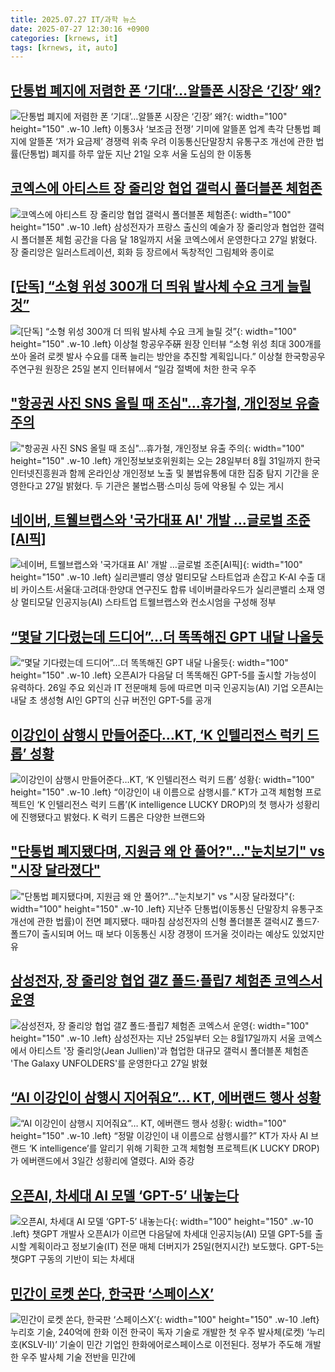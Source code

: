 ```yaml
---
title: 2025.07.27 IT/과학 뉴스
date: 2025-07-27 12:30:16 +0900
categories: [krnews, it]
tags: [krnews, it, auto]
---
```

## [단통법 폐지에 저렴한 폰 ‘기대’…알뜰폰 시장은 ‘긴장’ 왜?](https://n.news.naver.com/mnews/article/016/0002505525)

![단통법 폐지에 저렴한 폰 ‘기대’…알뜰폰 시장은 ‘긴장’ 왜?](https://mimgnews.pstatic.net/image/origin/016/2025/07/27/2505525.jpg?type=nf220_150){: width="100" height="150" .w-10 .left}
이통3사 ‘보조금 전쟁’ 기미에 알뜰폰 업계 촉각 단통법 폐지에 알뜰폰 ‘저가 요금제’ 경쟁력 위축 우려 이동통신단말장치 유통구조 개선에 관한 법률(단통법) 폐지를 하루 앞둔 지난 21일 오후 서울 도심의 한 이동통

## [코엑스에 아티스트 장 줄리앙 협업 갤럭시 폴더블폰 체험존](https://n.news.naver.com/mnews/article/001/0015531685)

![코엑스에 아티스트 장 줄리앙 협업 갤럭시 폴더블폰 체험존](https://mimgnews.pstatic.net/image/origin/001/2025/07/27/15531685.jpg?type=nf220_150){: width="100" height="150" .w-10 .left}
삼성전자가 프랑스 출신의 예술가 장 줄리앙과 협업한 갤럭시 폴더블폰 체험 공간을 다음 달 18일까지 서울 코엑스에서 운영한다고 27일 밝혔다. 장 줄리앙은 일러스트레이션, 회화 등 장르에서 독창적인 그림체와 종이로

## [[단독] “소형 위성 300개 더 띄워 발사체 수요 크게 늘릴 것”](https://n.news.naver.com/mnews/article/023/0003919506)

![[단독] “소형 위성 300개 더 띄워 발사체 수요 크게 늘릴 것”](https://mimgnews.pstatic.net/image/origin/023/2025/07/26/3919506.jpg?type=nf220_150){: width="100" height="150" .w-10 .left}
이상철 항공우주硏 원장 인터뷰 “소형 위성 최대 300개를 쏘아 올려 로켓 발사 수요를 대폭 늘리는 방안을 추진할 계획입니다.” 이상철 한국항공우주연구원 원장은 25일 본지 인터뷰에서 “일감 절벽에 처한 한국 우주

## ["항공권 사진 SNS 올릴 때 조심"…휴가철, 개인정보 유출 주의](https://n.news.naver.com/mnews/article/421/0008394762)

!["항공권 사진 SNS 올릴 때 조심"…휴가철, 개인정보 유출 주의](https://mimgnews.pstatic.net/image/origin/421/2025/07/27/8394762.jpg?type=nf220_150){: width="100" height="150" .w-10 .left}
개인정보보호위원회는 오는 28일부터 8월 31일까지 한국인터넷진흥원과 함께 온라인상 개인정보 노출 및 불법유통에 대한 집중 탐지 기간을 운영한다고 27일 밝혔다. 두 기관은 불법스팸·스미싱 등에 악용될 수 있는 게시

## [네이버, 트웰브랩스와 '국가대표 AI' 개발 …글로벌 조준[AI픽]](https://n.news.naver.com/mnews/article/001/0015531625)

![네이버, 트웰브랩스와 '국가대표 AI' 개발 …글로벌 조준[AI픽]](https://mimgnews.pstatic.net/image/origin/001/2025/07/27/15531625.jpg?type=nf220_150){: width="100" height="150" .w-10 .left}
실리콘밸리 영상 멀티모달 스타트업과 손잡고 K-AI 수출 대비 카이스트·서울대·고려대·한양대 연구진도 합류 네이버클라우드가 실리콘밸리 소재 영상 멀티모달 인공지능(AI) 스타트업 트웰브랩스와 컨소시엄을 구성해 정부

## [“몇달 기다렸는데 드디어”…더 똑똑해진 GPT 내달 나올듯](https://n.news.naver.com/mnews/article/011/0004513806)

![“몇달 기다렸는데 드디어”…더 똑똑해진 GPT 내달 나올듯](https://mimgnews.pstatic.net/image/origin/011/2025/07/26/4513806.jpg?type=nf220_150){: width="100" height="150" .w-10 .left}
오픈AI가 다음달 더 똑똑해진 GPT-5를 출시할 가능성이 유력하다. 26일 주요 외신과 IT 전문매체 등에 따르면 미국 인공지능(AI) 기업 오픈AI는 내달 초 생성형 AI인 GPT의 신규 버전인 GPT-5를 공개

## [이강인이 삼행시 만들어준다…KT, ‘K 인텔리전스 럭키 드롭’ 성황](https://n.news.naver.com/mnews/article/029/0002971160)

![이강인이 삼행시 만들어준다…KT, ‘K 인텔리전스 럭키 드롭’ 성황](https://mimgnews.pstatic.net/image/origin/029/2025/07/27/2971160.jpg?type=nf220_150){: width="100" height="150" .w-10 .left}
“이강인이 내 이름으로 삼행시를.” KT가 고객 체험형 프로젝트인 ‘K 인텔리전스 럭키 드롭’(K intelligence LUCKY DROP)의 첫 행사가 성황리에 진행됐다고 밝혔다. K 럭키 드롭은 다양한 브랜드와

## ["단통법 폐지됐다며, 지원금 왜 안 풀어?"…"눈치보기" vs "시장 달라졌다"](https://n.news.naver.com/mnews/article/003/0013386670)

!["단통법 폐지됐다며, 지원금 왜 안 풀어?"…"눈치보기" vs "시장 달라졌다"](https://mimgnews.pstatic.net/image/origin/003/2025/07/27/13386670.jpg?type=nf220_150){: width="100" height="150" .w-10 .left}
지난주 단통법(이동통신 단말장치 유통구조 개선에 관한 법률)이 전면 폐지됐다. 때마침 삼성전자의 신형 폴더블폰 갤럭시Z 폴드7·폴드7이 출시되며 어느 때 보다 이동통신 시장 경쟁이 뜨거울 것이라는 예상도 있었지만 유

## [삼성전자, 장 줄리앙 협업 갤Z 폴드·플립7 체험존 코엑스서 운영](https://n.news.naver.com/mnews/article/421/0008394500)

![삼성전자, 장 줄리앙 협업 갤Z 폴드·플립7 체험존 코엑스서 운영](https://mimgnews.pstatic.net/image/origin/421/2025/07/27/8394500.jpg?type=nf220_150){: width="100" height="150" .w-10 .left}
삼성전자는 지난 25일부터 오는 8월17일까지 서울 코엑스에서 아티스트 '장 줄리앙(Jean Jullien)'과 협업한 대규모 갤럭시 폴더블폰 체험존 'The Galaxy UNFOLDERS'를 운영한다고 27일 밝혔

## [“AI 이강인이 삼행시 지어줘요”… KT, 에버랜드 행사 성황](https://n.news.naver.com/mnews/article/018/0006074741)

![“AI 이강인이 삼행시 지어줘요”… KT, 에버랜드 행사 성황](https://mimgnews.pstatic.net/image/origin/018/2025/07/27/6074741.jpg?type=nf220_150){: width="100" height="150" .w-10 .left}
“정말 이강인이 내 이름으로 삼행시를?” KT가 자사 AI 브랜드 ‘K intelligence’를 알리기 위해 기획한 고객 체험형 프로젝트(K LUCKY DROP)가 에버랜드에서 3일간 성황리에 열렸다. AI와 증강

## [오픈AI, 차세대 AI 모델 ‘GPT-5’ 내놓는다](https://n.news.naver.com/mnews/article/029/0002971042)

![오픈AI, 차세대 AI 모델 ‘GPT-5’ 내놓는다](https://mimgnews.pstatic.net/image/origin/029/2025/07/26/2971042.jpg?type=nf220_150){: width="100" height="150" .w-10 .left}
챗GPT 개발사 오픈AI가 이르면 다음달에 차세대 인공지능(AI) 모델 GPT-5를 출시할 계획이라고 정보기술(IT) 전문 매체 더버지가 25일(현지시간) 보도했다. GPT-5는 챗GPT 구동의 기반이 되는 차세대

## [민간이 로켓 쏜다, 한국판 ‘스페이스X’](https://n.news.naver.com/mnews/article/023/0003919493)

![민간이 로켓 쏜다, 한국판 ‘스페이스X’](https://mimgnews.pstatic.net/image/origin/023/2025/07/26/3919493.jpg?type=nf220_150){: width="100" height="150" .w-10 .left}
누리호 기술, 240억에 한화 이전 한국이 독자 기술로 개발한 첫 우주 발사체(로켓) ‘누리호(KSLV-Ⅱ)’ 기술이 민간 기업인 한화에어로스페이스로 이전된다. 정부가 주도해 개발한 우주 발사체 기술 전반을 민간에

